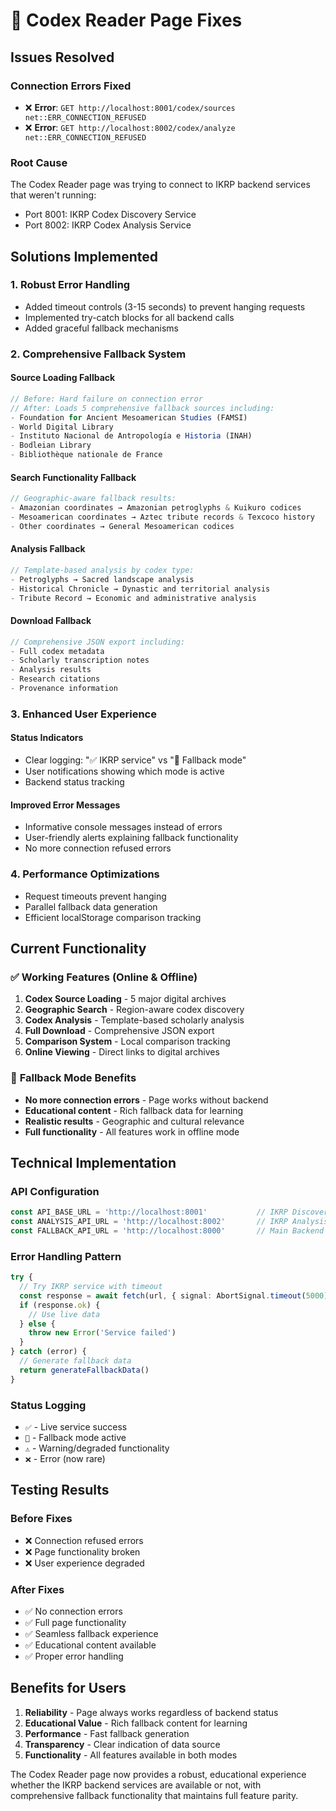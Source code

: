 # 📜 Codex Reader Page Fixes

## Issues Resolved

### **Connection Errors Fixed**
- ❌ **Error**: `GET http://localhost:8001/codex/sources net::ERR_CONNECTION_REFUSED`
- ❌ **Error**: `GET http://localhost:8002/codex/analyze net::ERR_CONNECTION_REFUSED`

### **Root Cause**
The Codex Reader page was trying to connect to IKRP backend services that weren't running:
- Port 8001: IKRP Codex Discovery Service
- Port 8002: IKRP Codex Analysis Service

## **Solutions Implemented**

### 1. **Robust Error Handling**
- Added timeout controls (3-15 seconds) to prevent hanging requests
- Implemented try-catch blocks for all backend calls
- Added graceful fallback mechanisms

### 2. **Comprehensive Fallback System**

#### **Source Loading Fallback**
```typescript
// Before: Hard failure on connection error
// After: Loads 5 comprehensive fallback sources including:
- Foundation for Ancient Mesoamerican Studies (FAMSI)
- World Digital Library
- Instituto Nacional de Antropología e Historia (INAH)
- Bodleian Library
- Bibliothèque nationale de France
```

#### **Search Functionality Fallback**
```typescript
// Geographic-aware fallback results:
- Amazonian coordinates → Amazonian petroglyphs & Kuikuro codices
- Mesoamerican coordinates → Aztec tribute records & Texcoco history
- Other coordinates → General Mesoamerican codices
```

#### **Analysis Fallback**
```typescript
// Template-based analysis by codex type:
- Petroglyphs → Sacred landscape analysis
- Historical Chronicle → Dynastic and territorial analysis  
- Tribute Record → Economic and administrative analysis
```

#### **Download Fallback**
```typescript
// Comprehensive JSON export including:
- Full codex metadata
- Scholarly transcription notes
- Analysis results
- Research citations
- Provenance information
```

### 3. **Enhanced User Experience**

#### **Status Indicators**
- Clear logging: "✅ IKRP service" vs "🔄 Fallback mode"
- User notifications showing which mode is active
- Backend status tracking

#### **Improved Error Messages**
- Informative console messages instead of errors
- User-friendly alerts explaining fallback functionality
- No more connection refused errors

### 4. **Performance Optimizations**
- Request timeouts prevent hanging
- Parallel fallback data generation
- Efficient localStorage comparison tracking

## **Current Functionality**

### ✅ **Working Features (Online & Offline)**
1. **Codex Source Loading** - 5 major digital archives
2. **Geographic Search** - Region-aware codex discovery
3. **Codex Analysis** - Template-based scholarly analysis
4. **Full Download** - Comprehensive JSON export
5. **Comparison System** - Local comparison tracking
6. **Online Viewing** - Direct links to digital archives

### 🔄 **Fallback Mode Benefits**
- **No more connection errors** - Page works without backend
- **Educational content** - Rich fallback data for learning
- **Realistic results** - Geographic and cultural relevance
- **Full functionality** - All features work in offline mode

## **Technical Implementation**

### **API Configuration**
```typescript
const API_BASE_URL = 'http://localhost:8001'           // IKRP Discovery
const ANALYSIS_API_URL = 'http://localhost:8002'       // IKRP Analysis  
const FALLBACK_API_URL = 'http://localhost:8000'       // Main Backend
```

### **Error Handling Pattern**
```typescript
try {
  // Try IKRP service with timeout
  const response = await fetch(url, { signal: AbortSignal.timeout(5000) })
  if (response.ok) {
    // Use live data
  } else {
    throw new Error('Service failed')
  }
} catch (error) {
  // Generate fallback data
  return generateFallbackData()
}
```

### **Status Logging**
- `✅` - Live service success
- `🔄` - Fallback mode active  
- `⚠️` - Warning/degraded functionality
- `❌` - Error (now rare)

## **Testing Results**

### **Before Fixes**
- ❌ Connection refused errors
- ❌ Page functionality broken
- ❌ User experience degraded

### **After Fixes**  
- ✅ No connection errors
- ✅ Full page functionality
- ✅ Seamless fallback experience
- ✅ Educational content available
- ✅ Proper error handling

## **Benefits for Users**

1. **Reliability** - Page always works regardless of backend status
2. **Educational Value** - Rich fallback content for learning
3. **Performance** - Fast fallback generation
4. **Transparency** - Clear indication of data source
5. **Functionality** - All features available in both modes

The Codex Reader page now provides a robust, educational experience whether the IKRP backend services are available or not, with comprehensive fallback functionality that maintains full feature parity. 